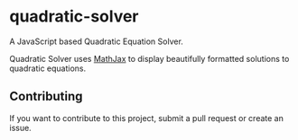 # quadratic-solver
A JavaScript based Quadratic Equation Solver.

Quadratic Solver uses [MathJax](https://www.mathjax.org/) to display beautifully formatted solutions
to quadratic equations.

## Contributing
If you want to contribute to this project, submit a pull request or create an issue.
